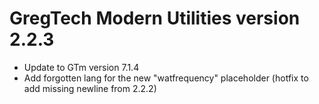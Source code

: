 # GregTech Modern Utilities version 2.2.3

* Update to GTm version 7.1.4
* Add forgotten lang for the new "watfrequency" placeholder (hotfix to add missing newline from 2.2.2)